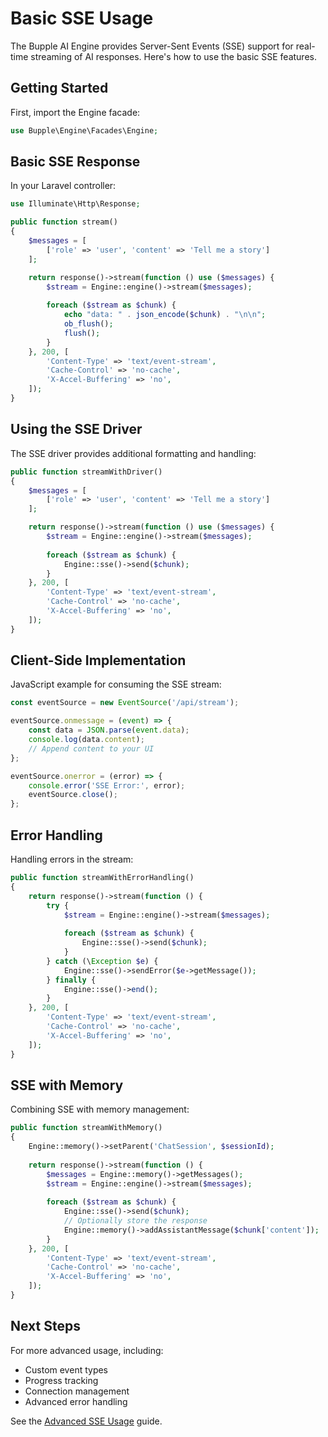 # Basic SSE Usage

The Bupple AI Engine provides Server-Sent Events (SSE) support for real-time streaming of AI responses. Here's how to use the basic SSE features.

## Getting Started

First, import the Engine facade:

```php
use Bupple\Engine\Facades\Engine;
```

## Basic SSE Response

In your Laravel controller:

```php
use Illuminate\Http\Response;

public function stream()
{
    $messages = [
        ['role' => 'user', 'content' => 'Tell me a story']
    ];

    return response()->stream(function () use ($messages) {
        $stream = Engine::engine()->stream($messages);
        
        foreach ($stream as $chunk) {
            echo "data: " . json_encode($chunk) . "\n\n";
            ob_flush();
            flush();
        }
    }, 200, [
        'Content-Type' => 'text/event-stream',
        'Cache-Control' => 'no-cache',
        'X-Accel-Buffering' => 'no',
    ]);
}
```

## Using the SSE Driver

The SSE driver provides additional formatting and handling:

```php
public function streamWithDriver()
{
    $messages = [
        ['role' => 'user', 'content' => 'Tell me a story']
    ];

    return response()->stream(function () use ($messages) {
        $stream = Engine::engine()->stream($messages);
        
        foreach ($stream as $chunk) {
            Engine::sse()->send($chunk);
        }
    }, 200, [
        'Content-Type' => 'text/event-stream',
        'Cache-Control' => 'no-cache',
        'X-Accel-Buffering' => 'no',
    ]);
}
```

## Client-Side Implementation

JavaScript example for consuming the SSE stream:

```javascript
const eventSource = new EventSource('/api/stream');

eventSource.onmessage = (event) => {
    const data = JSON.parse(event.data);
    console.log(data.content);
    // Append content to your UI
};

eventSource.onerror = (error) => {
    console.error('SSE Error:', error);
    eventSource.close();
};
```

## Error Handling

Handling errors in the stream:

```php
public function streamWithErrorHandling()
{
    return response()->stream(function () {
        try {
            $stream = Engine::engine()->stream($messages);
            
            foreach ($stream as $chunk) {
                Engine::sse()->send($chunk);
            }
        } catch (\Exception $e) {
            Engine::sse()->sendError($e->getMessage());
        } finally {
            Engine::sse()->end();
        }
    }, 200, [
        'Content-Type' => 'text/event-stream',
        'Cache-Control' => 'no-cache',
        'X-Accel-Buffering' => 'no',
    ]);
}
```

## SSE with Memory

Combining SSE with memory management:

```php
public function streamWithMemory()
{
    Engine::memory()->setParent('ChatSession', $sessionId);
    
    return response()->stream(function () {
        $messages = Engine::memory()->getMessages();
        $stream = Engine::engine()->stream($messages);
        
        foreach ($stream as $chunk) {
            Engine::sse()->send($chunk);
            // Optionally store the response
            Engine::memory()->addAssistantMessage($chunk['content']);
        }
    }, 200, [
        'Content-Type' => 'text/event-stream',
        'Cache-Control' => 'no-cache',
        'X-Accel-Buffering' => 'no',
    ]);
}
```

## Next Steps

For more advanced usage, including:
- Custom event types
- Progress tracking
- Connection management
- Advanced error handling

See the [Advanced SSE Usage](../advanced-usage/sse.md) guide. 